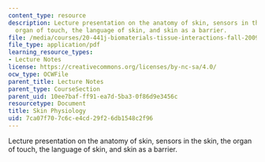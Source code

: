 ```yaml
---
content_type: resource
description: Lecture presentation on the anatomy of skin, sensors in the skin, the
  organ of touch, the language of skin, and skin as a barrier.
file: /media/courses/20-441j-biomaterials-tissue-interactions-fall-2009/7ca07f707c6ce4cd29f26db1548c2f96_MIT20_441JF09_lec18a_iy.pdf
file_type: application/pdf
learning_resource_types:
- Lecture Notes
license: https://creativecommons.org/licenses/by-nc-sa/4.0/
ocw_type: OCWFile
parent_title: Lecture Notes
parent_type: CourseSection
parent_uid: 10ee7baf-ff91-ea7d-5ba3-0f86d9e3456c
resourcetype: Document
title: Skin Physiology
uid: 7ca07f70-7c6c-e4cd-29f2-6db1548c2f96
---
```

Lecture presentation on the anatomy of skin, sensors in the skin, the organ of touch, the language of skin, and skin as a barrier.